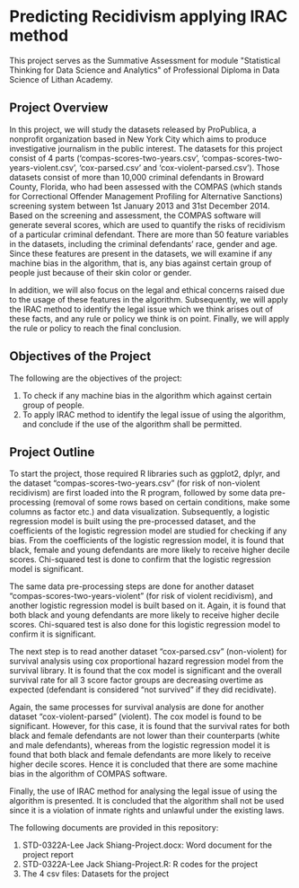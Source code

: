 # Predicting Recidivism applying IRAC method

This project serves as the Summative Assessment for module "Statistical	Thinking for Data	Science and	Analytics" of Professional Diploma in Data Science of Lithan Academy.

## Project Overview
In this project, we will study the datasets released by ProPublica, a nonprofit organization based in New York City which aims to produce investigative journalism in the public interest. The datasets for this project consist of 4 parts (‘compas-scores-two-years.csv’, ‘compas-scores-two-years-violent.csv’, ‘cox-parsed.csv’ and ‘cox-violent-parsed.csv’). Those datasets consist of more than 10,000 criminal defendants in Broward County, Florida, who had been assessed with the COMPAS (which stands for Correctional Offender Management Profiling for Alternative Sanctions) screening system between 1st January 2013 and 31st December 2014. Based on the screening and assessment, the COMPAS software will generate several scores, which are used to quantify the risks of recidivism of a particular criminal defendant. There are more than 50 feature variables in the datasets, including the criminal defendants’ race, gender and age. Since these features are present in the datasets, we will examine if any machine bias in the algorithm, that is, any bias against certain group of people just because of their skin color or gender.

In addition, we will also focus on the legal and ethical concerns raised due to the usage of these features in the algorithm. Subsequently, we will apply the IRAC method to identify the legal issue which we think arises out of these facts, and any rule or policy we think is on point. Finally, we will apply the rule or policy to reach the final conclusion.

## Objectives of the Project
The following are the objectives of the project:
1.	To check if any machine bias in the algorithm which against certain group of people.
2.	To apply IRAC method to identify the legal issue of using the algorithm, and conclude if the use of the algorithm shall be permitted.

## Project Outline
To start the project, those required R libraries such as ggplot2, dplyr, and the dataset “compas-scores-two-years.csv” (for risk of non-violent recidivism) are first loaded into the R program, followed by some data pre-processing (removal of some rows based on certain conditions, make some columns as factor etc.) and data visualization. Subsequently, a logistic regression model is built using the pre-processed dataset, and the coefficients of the logistic regression model are studied for checking if any bias. From the coefficients of the logistic regression model, it is found that black, female and young defendants are more likely to receive higher decile scores. Chi-squared test is done to confirm that the logistic regression model is significant.

The same data pre-processing steps are done for another dataset “compas-scores-two-years-violent” (for risk of violent recidivism), and another logistic regression model is built based on it. Again, it is found that both black and young defendants are more likely to receive higher decile scores. Chi-squared test is also done for this logistic regression model to confirm it is significant.

The next step is to read another dataset “cox-parsed.csv” (non-violent) for survival analysis using cox proportional hazard regression model from the survival library. It is found that the cox model is significant and the overall survival rate for all 3 score factor groups are decreasing overtime as expected (defendant is considered “not survived” if they did recidivate).

Again, the same processes for survival analysis are done for another dataset “cox-violent-parsed” (violent). The cox model is found to be significant. However, for this case, it is found that the survival rates for both black and female defendants are not lower than their counterparts (white and male defendants), whereas from the logistic regression model it is found that both black and female defendants are more likely to receive higher decile scores. Hence it is concluded that there are some machine bias in the algorithm of COMPAS software.

Finally, the use of IRAC method for analysing the legal issue of using the algorithm is presented. It is concluded that the algorithm shall not be used since it is a violation of inmate rights and unlawful under the existing laws.

The following documents are provided in this repository:
  1. STD-0322A-Lee Jack Shiang-Project.docx: Word document for the project report
  2. STD-0322A-Lee Jack Shiang-Project.R: R codes for the project
  3. The 4 csv files: Datasets for the project
